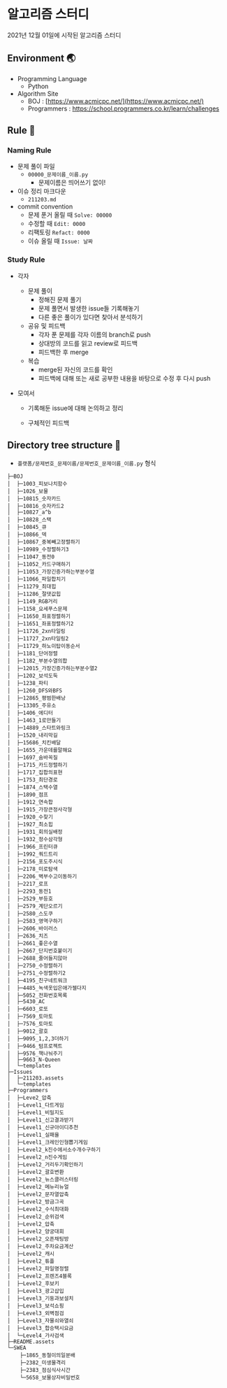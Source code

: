 # 알고리즘 스터디

2021년 12월 01일에 시작된 알고리즘 스터디

## Environment :earth_asia:

- Programming Language
  -  Python
- Algorithm Site
  - BOJ : [https://www.acmicpc.net/](https://www.acmicpc.net/)
  - Programmers : https://school.programmers.co.kr/learn/challenges

## Rule :straight_ruler:

### Naming Rule

- 문제 풀이 파일
  - `00000_문제이름_이름.py`
    - 문제이름은 띄어쓰기 없이!
- 이슈 정리 마크다운
  - `211203.md`
- commit convention
  - 문제 푼거 올릴 때 `Solve: 00000`
  - 수정할 때 `Edit: 0000`
  - 리팩토링 `Refact: 0000`
  - 이슈 올릴 때 `Issue: 날짜`

### Study Rule

- 각자
  
  - 문제 풀이
    - 정해진 문제 풀기
    - 문제 풀면서 발생한 issue들 기록해놓기
    - 다른 좋은 풀이가 있다면 찾아서 분석하기
  - 공유 및 피드백
    - 각자 푼 문제를 각자 이름의 branch로 push
    - 상대방의 코드를 읽고 review로 피드백
    - 피드백한 후 merge
  - 복습
    - merge된 자신의 코드를 확인
    - 피드백에 대해 또는 새로 공부한 내용을 바탕으로 수정 후 다시 push

- 모여서
  
  - 기록해둔 issue에 대해 논의하고 정리
  
  - 구체적인 피드백

## Directory tree structure :evergreen_tree:

- `플랫폼/문제번호_문제이름/문제번호_문제이름_이름.py` 형식

```
├─BOJ
│  ├─1003_피보나치함수
│  ├─1026_보물
│  ├─10815_숫자카드
│  ├─10816_숫자카드2
│  ├─10827_a^b
│  ├─10828_스택
│  ├─10845_큐
│  ├─10866_덱
│  ├─10867_중복빼고정렬하기
│  ├─10989_수정렬하기3
│  ├─11047_동전0
│  ├─11052_카드구매하기
│  ├─11053_가장긴증가하는부분수열
│  ├─11066_파일합치기
│  ├─11279_최대힙
│  ├─11286_절댓값힙
│  ├─1149_RGB거리
│  ├─1158_요세푸스문제
│  ├─11650_좌표정렬하기
│  ├─11651_좌표정렬하기2
│  ├─11726_2xn타일링
│  ├─11727_2xn타일링2
│  ├─11729_하노이탑이동순서
│  ├─1181_단어정렬
│  ├─1182_부분수열의합
│  ├─12015_가장긴증가하는부분수열2
│  ├─1202_보석도둑
│  ├─1238_파티
│  ├─1260_DFS와BFS
│  ├─12865_평범한배낭
│  ├─13305_주유소
│  ├─1406_에디터
│  ├─1463_1로만들기
│  ├─14889_스타트와링크
│  ├─1520_내리막길
│  ├─15686_치킨배달
│  ├─1655_가운데를말해요
│  ├─1697_숨바꼭질
│  ├─1715_카드정렬하기
│  ├─1717_집합의표현
│  ├─1753_최단경로
│  ├─1874_스택수열
│  ├─1890_점프
│  ├─1912_연속합
│  ├─1915_가장큰정사각형
│  ├─1920_수찾기
│  ├─1927_최소힙
│  ├─1931_회의실배정
│  ├─1932_정수삼각형
│  ├─1966_프린터큐
│  ├─1992_쿼드트리
│  ├─2156_포도주시식
│  ├─2178_미로탐색
│  ├─2206_벽부수고이동하기
│  ├─2217_로프
│  ├─2293_동전1
│  ├─2529_부등호
│  ├─2579_계단오르기
│  ├─2580_스도쿠
│  ├─2583_영역구하기
│  ├─2606_바이러스
│  ├─2636_치즈
│  ├─2661_좋은수열
│  ├─2667_단지번호붙이기
│  ├─2688_줄어들지않아
│  ├─2750_수정렬하기
│  ├─2751_수정렬하기2
│  ├─4195_친구네트워크
│  ├─4485_녹색옷입은애가젤다지
│  ├─5052_전화번호목록
│  ├─5430_AC
│  ├─6603_로또
│  ├─7569_토마토
│  ├─7576_토마토
│  ├─9012_괄호
│  ├─9095_1,2,3더하기
│  ├─9466_텀프로젝트
│  ├─9576_책나눠주기
│  ├─9663_N-Queen
│  └─templates
├─Issues
│  ├─211203.assets
│  └─templates
├─Programmers
│  ├─Leve2_압축
│  ├─Level1_다트게임
│  ├─Level1_비밀지도
│  ├─Level1_신고결과받기
│  ├─Level1_신규아이디추천
│  ├─Level1_실패율
│  ├─Level1_크레인인형뽑기게임
│  ├─Level2_k진수에서소수개수구하기
│  ├─Level2_n진수게임
│  ├─Level2_거리두기확인하기
│  ├─Level2_괄호변환
│  ├─Level2_뉴스클러스터링
│  ├─Level2_메뉴리뉴얼
│  ├─Level2_문자열압축
│  ├─Level2_방금그곡
│  ├─Level2_수식최대화
│  ├─Level2_순위검색
│  ├─Level2_압축
│  ├─Level2_양궁대회
│  ├─Level2_오픈채팅방
│  ├─Level2_주차요금계산
│  ├─Level2_캐시
│  ├─Level2_튜플
│  ├─Level2_파일명정렬
│  ├─Level2_프렌즈4블록
│  ├─Level2_후보키
│  ├─Level3_광고삽입
│  ├─Level3_기둥과보설치
│  ├─Level3_보석쇼핑
│  ├─Level3_외벽점검
│  ├─Level3_자물쇠와열쇠
│  ├─Level3_합승택시요금
│  └─Level4_가사검색
├─README.assets
└─SWEA
    ├─1865_동철이의일분배
    ├─2382_미생물격리
    ├─2383_점심식사시간
    └─5658_보물상자비밀번호
```
